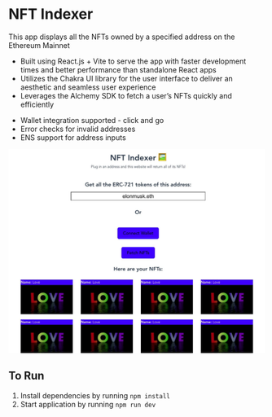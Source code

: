 # NFT Indexer

This app displays all the NFTs owned by a specified address on the Ethereum Mainnet

- Built using React.js + Vite to serve the app with faster development times and better performance than standalone React apps
- Utilizes the Chakra UI library for the user interface to deliver an aesthetic and seamless user experience
- Leverages the Alchemy SDK to fetch a user’s NFTs quickly and efficiently
* Wallet integration supported - click and go
* Error checks for invalid addresses
* ENS support for address inputs

![Example](example.jpeg)

## To Run

1. Install dependencies by running `npm install`
2. Start application by running `npm run dev`
